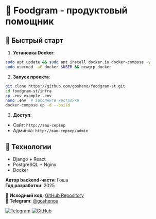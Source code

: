 # 🍳 Foodgram - продуктовый помощник

## 🚀 Быстрый старт

1. **Установка Docker**:
```bash
sudo apt update && sudo apt install docker.io docker-compose -y
sudo usermod -aG docker $USER && newgrp docker
```

2. **Запуск проекта**:
```bash
git clone https://github.com/gosheno/foodgram-st.git
cd foodgram-st/infra
cp .env_example .env
nano .env  # заполните настройки
docker-compose up -d --build
```

3. **Доступ**:
- Сайт: `http://ваш-сервер`
- Админка: `http://ваш-сервер/admin`

## 🔧 Технологии
- Django + React
- PostgreSQL + Nginx
- Docker

**Автор backend-части**: Гоша  
**Год разработки**: 2025  

📂 **Исходный код**: [GitHub Repository](https://github.com/gosheno/foodgram-st)  
📨 **Telegram**: [@goshenou](https://t.me/goshenou)

[![Telegram](https://img.shields.io/badge/-Telegram-26A5E4?style=flat&logo=telegram&logoColor=white)](https://t.me/goshenou)
[![GitHub](https://img.shields.io/badge/-GitHub-181717?style=flat&logo=github)](https://github.com/gosheno)
